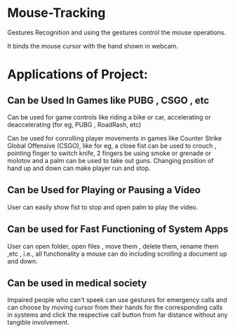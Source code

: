 # Mouse-Tracking

Gestures Recognition and using the gestures control the mouse operations.

It binds the mouse cursor with the hand shown in webcam.

# Applications of Project: 

## Can be Used In Games like PUBG , CSGO , etc
Can be used for game controls like riding a bike or car, accelerating or deaccelerating (for eg, PUBG , RoadRash, etc)

Can be used for conrolling player movements in games like Counter Strike Global Offensive (CSGO), like for eg, a close fist can be used to crouch , pointing finger to switch knife, 2 fingers be using smoke or grenade or molotov and a palm can be used to take out guns. Changing position of hand up and down can make player run and stop.


## Can be Used for Playing or Pausing a Video
User can easily show fist to stop and open palm to play the video.

## Can be used for Fast Functioning of System Apps
User can open folder, open files , move them , delete them, rename them ,etc , i.e., all functionality a mouse can do including scrolling a document up and down.

## Can be used in medical society
Impaired people who can't speek can use gestures for emergency calls and can choose by moving cursor from their hands for the corresponding calls in systems and click the respective call button from far distance without any tangible involvement.




